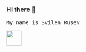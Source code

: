 ### Hi there 👋 

<samp> My name is Svilen Rusev</samp>

<img src="https://giphy.com/gifs/fire-messenger-notif-huyZxIJvtqVeRp7QcS/giphy.gif" width="40" height="40" />





<!--
**svilen-rusev/svilen-rusev** is a ✨ _special_ ✨ repository because its `README.md` (this file) appears on your GitHub profile.

Here are some ideas to get you started:

- 🔭 I’m currently working on ...
- 🌱 I’m currently learning ...
- 👯 I’m looking to collaborate on ...
- 🤔 I’m looking for help with ...
- 💬 Ask me about ...
- 📫 How to reach me: ...
- 😄 Pronouns: ...
- ⚡ Fun fact: ...
-->
